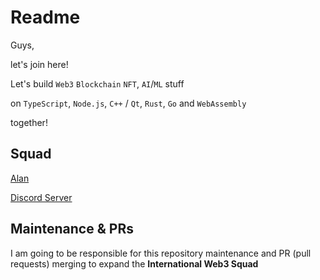 # Readme

Guys,

let's join here!

Let's build `Web3` `Blockchain` `NFT`, `AI`/`ML` stuff 

on `TypeScript`, `Node.js`, `C++` / `Qt`,  `Rust`, `Go` and `WebAssembly` 

together!

## Squad

[Alan](./profiles/alan.md)

[Discord Server](https://discord.gg/5gH8EbXw)


## Maintenance & PRs

I am going to be responsible for this repository maintenance and PR (pull requests) merging to expand the **International Web3 Squad**

